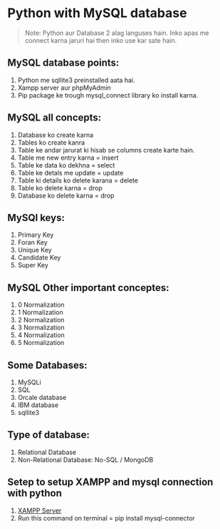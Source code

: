 # Python with MySQL database

>Note: Python aur Database 2 alag languses hain. Inko apas me connect karna jaruri hai then inko use kar sate hain.

## MySQL database points:

1. Python me sqllite3 preinstalled aata hai.
2. Xampp server aur phpMyAdmin
3. Pip package ke trough mysql_connect library ko install karna.

## MySQL all concepts:

1. Database ko create karna
1. Tables ko create kanra
1. Table ke andar jarurat ki hisab se columns create karte hain.
1. Table me new entry karna = insert
1. Table ke data ko dekhna = select
1. Table ke detals me update = update
1. Table ki details ko delete karana = delete
1. Table ko delete karna = drop
1. Database ko delete karna = drop

## MySQl keys:

1. Primary Key
2. Foran Key
3. Unique Key
4. Candidate Key
5. Super Key

## MySQL Other important conceptes:

1. 0 Normalization
1. 1 Normalization
1. 2 Normalization
1. 3 Normalization
1. 4 Normalization
1. 5 Normalization

## Some Databases:

1. MySQLi
1. SQL
1. Orcale database
1. IBM database
1. sqllite3

## Type of database:

1. Relational Database
2. Non-Relational Database: No-SQL / MongoDB

## Setep to setup XAMPP and mysql connection with python

1. [XAMPP Server](https://www.apachefriends.org/index.html)
1. Run this command on terminal = pip install mysql-connector 
